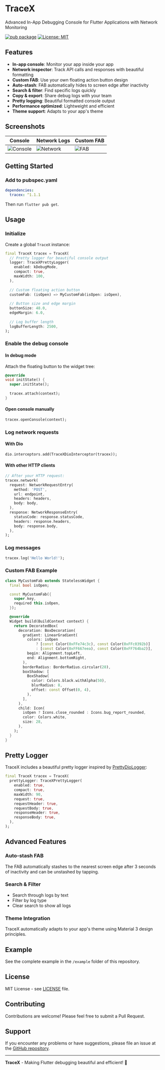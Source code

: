 # TraceX

Advanced In-App Debugging Console for Flutter Applications with Network Monitoring

[![pub package](https://img.shields.io/pub/v/tracex.svg)](https://pub.dev/packages/tracex)
[![License: MIT](https://img.shields.io/badge/License-MIT-yellow.svg)](https://opensource.org/licenses/MIT)

## Features

*  **In-app console**: Monitor your app inside your app
*  **Network inspector**: Track API calls and responses with beautiful formatting
*  **Custom FAB**: Use your own floating action button design
*  **Auto-stash**: FAB automatically hides to screen edge after inactivity
*  **Search & filter**: Find specific logs quickly
*  **Copy & export**: Share debug logs with your team
*  **Pretty logging**: Beautiful formatted console output
*  **Performance optimized**: Lightweight and efficient
*  **Theme support**: Adapts to your app's theme

##  Screenshots

| Console               | Network Logs          | Custom FAB        |
|-----------------------|-----------------------|-------------------|
| ![Console](doc/1.png) | ![Network](doc/2.png) | ![FAB](doc/3.png) |

##  Getting Started

### Add to pubspec.yaml

```yaml
dependencies:
  tracex: ^1.1.1
```

Then run `flutter pub get`.

##  Usage

### Initialize

Create a global `TraceX` instance:

```dart
final TraceX tracex = TraceX(
  // Pretty logger for beautiful console output
  logger: TraceXPrettyLogger(
    enabled: kDebugMode,
    compact: true,
    maxWidth: 100,
  ),
  
  // Custom floating action button
  customFab: (isOpen) => MyCustomFab(isOpen: isOpen),
  
  // Button size and edge margin
  buttonSize: 48.0,
  edgeMargin: 6.0,
  
  // Log buffer length
  logBufferLength: 2500,
);
```

### Enable the debug console

#### In debug mode

Attach the floating button to the widget tree:

```dart
@override
void initState() {
  super.initState();
  
  tracex.attach(context);
}
```

#### Open console manually

```dart
tracex.openConsole(context);
```

### Log network requests

#### With Dio

```dart
dio.interceptors.add(TraceXDioInterceptor(tracex));
```

#### With other HTTP clients

```dart
// After your HTTP request:
tracex.network(
  request: NetworkRequestEntry(
    method: 'POST',
    url: endpoint,
    headers: headers,
    body: body,
  ),
  response: NetworkResponseEntry(
    statusCode: response.statusCode,
    headers: response.headers,
    body: response.body,
  ),
);
```

### Log messages

```dart
tracex.log('Hello World!');
```

### Custom FAB Example

```dart
class MyCustomFab extends StatelessWidget {
  final bool isOpen;

  const MyCustomFab({
    super.key,
    required this.isOpen,
  });

  @override
  Widget build(BuildContext context) {
    return DecoratedBox(
      decoration: BoxDecoration(
        gradient: LinearGradient(
          colors: isOpen
              ? [const Color(0xFFe74c3c), const Color(0xFFc0392b)]
              : [const Color(0xFF667eea), const Color(0xFF764ba2)],
          begin: Alignment.topLeft,
          end: Alignment.bottomRight,
        ),
        borderRadius: BorderRadius.circular(28),
        boxShadow: [
          BoxShadow(
            color: Colors.black.withAlpha(50),
            blurRadius: 8,
            offset: const Offset(0, 4),
          ),
        ],
      ),
      child: Icon(
        isOpen ? Icons.close_rounded : Icons.bug_report_rounded,
        color: Colors.white,
        size: 28,
      ),
    );
  }
}
```

##  Pretty Logger

TraceX includes a beautiful pretty logger inspired by [PrettyDioLogger](https://github.com/Milad-Akarie/pretty_dio_logger):

```dart
final TraceX tracex = TraceX(
  prettyLogger: TraceXPrettyLogger(
    enabled: true,
    compact: true,
    maxWidth: 90,
    request: true,
    requestHeader: true,
    requestBody: true,
    responseHeader: true,
    responseBody: true,
  ),
);
```

##  Advanced Features

### Auto-stash FAB

The FAB automatically stashes to the nearest screen edge after 3 seconds of inactivity and can be unstashed by tapping.

### Search & Filter

- Search through logs by text
- Filter by log type
- Clear search to show all logs

### Theme Integration

TraceX automatically adapts to your app's theme using Material 3 design principles.

##  Example

See the complete example in the `/example` folder of this repository.

##  License

MIT License - see [LICENSE](LICENSE) file.

##  Contributing

Contributions are welcome! Please feel free to submit a Pull Request.

##  Support

If you encounter any problems or have suggestions, please file an issue at the [GitHub repository](https://github.com/chayanforyou/tracex/issues).

---

**TraceX** - Making Flutter debugging beautiful and efficient! 🚀
